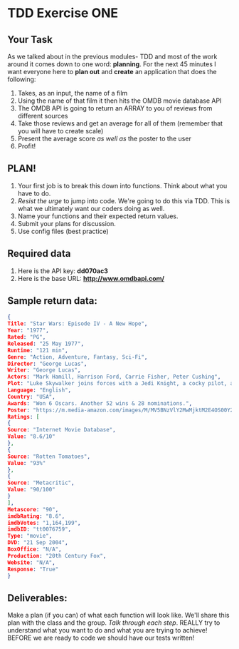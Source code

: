 # TDD Exercise ONE

## Your Task

As we talked about in the previous modules- TDD and most of the work around it comes down to one word: **planning**. For the next 45 minutes I want everyone here to **plan out** and **create** an application that does the following:

1. Takes, as an input, the name of a film
2. Using the name of that film it then hits the OMDB movie database API
3. The OMDB API is going to return an ARRAY to you of reviews from different sources
4. Take those reviews and get an average for all of them (remember that you will have to create scale)
5. Present the average score _as well as_ the poster to the user
6. Profit!

## PLAN!

1. Your first job is to break this down into functions. Think about what you have to do. 
2. _Resist the urge_ to jump into code. We're going to do this via TDD. This is what we ultimately want our coders doing as well. 
3. Name your functions and their expected return values.
4. Submit your plans for discussion.
5. Use config files (best practice)

## Required data

1. Here is the API key: **dd070ac3**
2. Here is the base URL: **http://www.omdbapi.com/**

## Sample return data:

```json
{
Title: "Star Wars: Episode IV - A New Hope",
Year: "1977",
Rated: "PG",
Released: "25 May 1977",
Runtime: "121 min",
Genre: "Action, Adventure, Fantasy, Sci-Fi",
Director: "George Lucas",
Writer: "George Lucas",
Actors: "Mark Hamill, Harrison Ford, Carrie Fisher, Peter Cushing",
Plot: "Luke Skywalker joins forces with a Jedi Knight, a cocky pilot, a Wookiee and two droids to save the galaxy from the Empire's world-destroying battle station, while also attempting to rescue Princess Leia from the mysterious Darth Vader.",
Language: "English",
Country: "USA",
Awards: "Won 6 Oscars. Another 52 wins & 28 nominations.",
Poster: "https://m.media-amazon.com/images/M/MV5BNzVlY2MwMjktM2E4OS00Y2Y3LWE3ZjctYzhkZGM3YzA1ZWM2XkEyXkFqcGdeQXVyNzkwMjQ5NzM@._V1_SX300.jpg",
Ratings: [
{
Source: "Internet Movie Database",
Value: "8.6/10"
},
{
Source: "Rotten Tomatoes",
Value: "93%"
},
{
Source: "Metacritic",
Value: "90/100"
}
],
Metascore: "90",
imdbRating: "8.6",
imdbVotes: "1,164,199",
imdbID: "tt0076759",
Type: "movie",
DVD: "21 Sep 2004",
BoxOffice: "N/A",
Production: "20th Century Fox",
Website: "N/A",
Response: "True"
}
```

## Deliverables:

Make a plan (if you can) of what each function will look like. We'll share this plan with the class and the group. *Talk through each step*. 
REALLY try to understand what you want to do and what you are trying to achieve! 
BEFORE we are ready to code we should have our tests written!